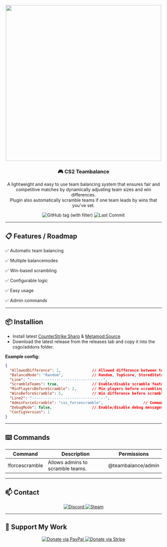 <div align="center">
  <img src="https://i.ibb.co/2Y3S15j9/CS2teambalance.png" width="500"/>
  <h3>🎮 CS2 Teambalance</h3>
  <p>A lightweight and easy to use team balancing system that ensures fair and competitive matches by dynamically adjusting team sizes and win differences.
  <br>Plugin also automatically scramble teams if one team leads by wins that you've set.</p>
</div>
<div align="center">
  <img src="https://img.shields.io/github/v/tag/asapverneri/CS2-Teambalance?style=for-the-badge&label=Version" alt="GitHub tag (with filter)" />
  <img src="https://img.shields.io/github/last-commit/asapverneri/CS2-Teambalance?style=for-the-badge" alt="Last Commit" />
</div>

---

## 📋 Features / Roadmap

<p>✅ Automatic team balancing</p>
<p>✅ Multiple balancemodes</p>
<p>✅ Win-based scrambling</p>
<p>✅ Configurable logic</p>
<p>✅ Easy usage</p>
<p>✅ Admin commands</p>

---

## 📦 Installion

- Install latest [CounterStrike Sharp](https://github.com/roflmuffin/CounterStrikeSharp) & [Metamod:Source](https://www.sourcemm.net/downloads.php/?branch=master)
- Download the latest release from the releases tab and copy it into the csgo/addons folder.

**Example config:**
```json
{
  "AllowedDifference": 1,              // Allowed difference between teams
  "BalanceMode": "Random",             // Random, TopScore, StoredStats
  "Line": "---------------------------------",
  "ScrambleTeams": true,               // Enable/disable scramble feature
  "MinPlayersBeforeScramble": 2,       // Min players before scrambling is triggered
  "WinsBeforeScramble": 5,             // Win difference before scramble
  "Line2": "---------------------------------",
  "AdminForceScramble": "css_forcescramble",                  // Command for scrambling
  "DebugMode": false,                  // Enable/disable debug messages
  "ConfigVersion": 1
}
```

---

## ⌨️ Commands
| Command         | Description                                                          | Permissions        |
|-----------------|----------------------------------------------------------------------|--------------------|
| !forcescramble  | Allows admins to scramble teams.                                     | @teambalance/admin |

---

## 📫 Contact

<div align="center">
  <a href="https://discordapp.com/users/367644530121637888">
    <img src="https://img.shields.io/badge/Discord-7289DA?style=for-the-badge&logo=discord&logoColor=white" alt="Discord" />
  </a>
  <a href="https://steamcommunity.com/id/vvernerii/">
    <img src="https://img.shields.io/badge/Steam-000000?style=for-the-badge&logo=steam&logoColor=white" alt="Steam" />
  </a>
</div>

---

## 💖 Support My Work

<div align="center">
  <a href="https://www.paypal.com/paypalme/PeliluolaCS2">
    <img src="https://img.shields.io/badge/Donate-PayPal-00457C?style=for-the-badge&logo=paypal&logoColor=white" alt="Donate via PayPal" />
  </a>
  <a href="https://buy.stripe.com/cN2dThbavflW05G7sz">
    <img src="https://img.shields.io/badge/Donate-Stripe-635BFF?style=for-the-badge&logo=stripe&logoColor=white" alt="Donate via Stripe" />
  </a>
</div>